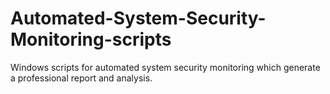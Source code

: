 # Automated-System-Security-Monitoring-scripts
Windows scripts for automated system security monitoring which generate a professional report and analysis.
